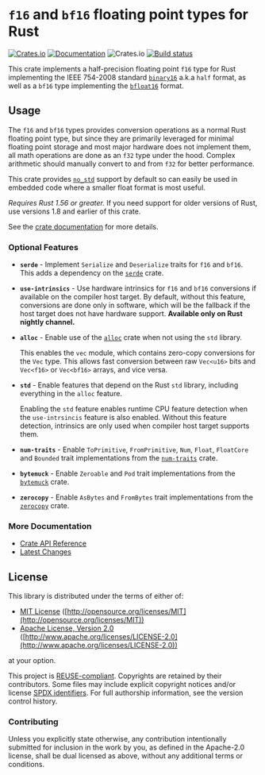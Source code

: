 # `f16` and `bf16` floating point types for Rust
[![Crates.io](https://img.shields.io/crates/v/half.svg)](https://crates.io/crates/half/) [![Documentation](https://docs.rs/half/badge.svg)](https://docs.rs/half/) ![Crates.io](https://img.shields.io/crates/l/half) [![Build status](https://github.com/starkat99/half-rs/actions/workflows/rust.yml/badge.svg?branch=master)](https://github.com/starkat99/half-rs/actions/workflows/rust.yml)

This crate implements a half-precision floating point `f16` type for Rust implementing the IEEE
754-2008 standard [`binary16`](https://en.wikipedia.org/wiki/Half-precision_floating-point_format)
a.k.a `half` format, as well as a `bf16` type implementing the
[`bfloat16`](https://en.wikipedia.org/wiki/Bfloat16_floating-point_format) format.

## Usage

The `f16` and `bf16` types provides conversion operations as a normal Rust floating point type, but
since they are primarily leveraged for minimal floating point storage and most major hardware does
not implement them, all math operations are done as an `f32` type under the hood. Complex arithmetic
should manually convert to and from `f32` for better performance.

This crate provides [`no_std`](https://rust-embedded.github.io/book/intro/no-std.html) support by
default so can easily be used in embedded code where a smaller float format is most useful.

*Requires Rust 1.56 or greater.* If you need support for older versions of Rust, use versions 1.8
and earlier of this crate.

See the [crate documentation](https://docs.rs/half/) for more details.

### Optional Features

- **`serde`** - Implement `Serialize` and `Deserialize` traits for `f16` and `bf16`. This adds a
  dependency on the [`serde`](https://crates.io/crates/serde) crate.

- **`use-intrinsics`** - Use hardware intrinsics for `f16` and `bf16` conversions if available on
  the compiler host target. By default, without this feature, conversions are done only in software,
  which will be the fallback if the host target does not have hardware support. **Available only on
  Rust nightly channel.**

- **`alloc`** - Enable use of the [`alloc`](https://doc.rust-lang.org/alloc/) crate when not using
  the `std` library.

  This enables the `vec` module, which contains zero-copy conversions for the `Vec` type. This
  allows fast conversion between raw `Vec<u16>` bits and `Vec<f16>` or `Vec<bf16>` arrays, and vice
  versa.

- **`std`** - Enable features that depend on the Rust `std` library, including everything in the
  `alloc` feature.

  Enabling the `std` feature enables runtime CPU feature detection when the `use-intrsincis` feature
  is also enabled.
  Without this feature detection, intrinsics are only used when compiler host target supports them.

- **`num-traits`** - Enable `ToPrimitive`, `FromPrimitive`, `Num`, `Float`, `FloatCore` and
  `Bounded` trait implementations from the [`num-traits`](https://crates.io/crates/num-traits) crate.

- **`bytemuck`** - Enable `Zeroable` and `Pod` trait implementations from the
  [`bytemuck`](https://crates.io/crates/bytemuck) crate.

- **`zerocopy`** - Enable `AsBytes` and `FromBytes` trait implementations from the 
  [`zerocopy`](https://crates.io/crates/zerocopy) crate.

### More Documentation

- [Crate API Reference](https://docs.rs/half/)
- [Latest Changes](CHANGELOG.md)

## License

This library is distributed under the terms of either of:

* [MIT License](LICENSES/MIT.txt)
  ([http://opensource.org/licenses/MIT](http://opensource.org/licenses/MIT))
* [Apache License, Version 2.0](LICENSES/Apache-2.0.txt)
  ([http://www.apache.org/licenses/LICENSE-2.0](http://www.apache.org/licenses/LICENSE-2.0))

at your option.

This project is [REUSE-compliant](https://reuse.software/spec/). Copyrights are retained by their
contributors. Some files may include explicit copyright notices and/or license
[SPDX identifiers](https://spdx.dev/ids/). For full authorship information, see the version control
history.

### Contributing

Unless you explicitly state otherwise, any contribution intentionally submitted for inclusion in the
work by you, as defined in the Apache-2.0 license, shall be dual licensed as above, without any
additional terms or conditions.
